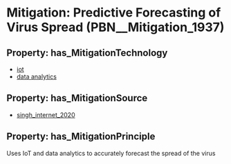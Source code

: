 # Mitigation: __Predictive Forecasting of Virus Spread__ (PBN__Mitigation_1937)

## Property: has_MitigationTechnology

* [iot](../Technology/PBN__Technology_277)
* [data analytics](../Technology/PBN__Technology_1069)

## Property: has_MitigationSource

* [singh_internet_2020](../Article/PBN__Article_295)

## Property: has_MitigationPrinciple

Uses IoT and data analytics to accurately forecast the spread of the virus

